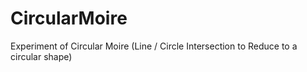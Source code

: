 # CircularMoire
Experiment of Circular Moire (Line / Circle Intersection to Reduce to a circular shape)
